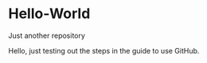 # Hello-World
Just another repository

Hello, just testing out the steps in the guide to use GitHub.
